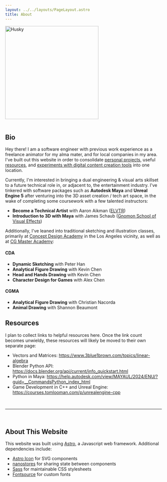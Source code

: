 ```yaml
---
layout: ../../layouts/PageLayout.astro
title: About
---
```


<img src="/husky.jpg" alt="Husky" width="300"/>
<br><br>

## Bio ##

Hey there! I am a software engineer with previous work experience as a freelance
animator for my alma mater, and for local companies in my area. I've built out this website 
in order to consolidate [personal projects](/projects), useful [resources](#resources), and 
[experiments with digital content creation tools](/blog) into one location.

Currently, I'm interested in bringing a dual engineering & visual arts skillset to a future technical role in, or adjacent to, the entertainment industry. I've tinkered with software packages such as **Autodesk Maya** and **Unreal Engine 5** after venturing into the 3D asset creation / tech art space, in the wake of completing some coursework with a few talented instructors:

- **Become a Technical Artist** with Aaron Aikman ([ELVTR](https://elvtr.com/))
- **Introduction to 3D with Maya** with James Schaub ([Gnomon School of Visual Effects](https://www.gnomon.edu/))
 
Additionally, I've leaned into traditional sketching and illustration classes, primarily at [Concept Design Academy](http://www.conceptdesignacad.com/) in the Los Angeles vicinity, as well as at [CG Master Academy](https://www.cgmasteracademy.com/):

#### CDA ####
- **Dynamic Sketching** with Peter Han
- **Analytical Figure Drawing** with Kevin Chen
- **Head and Hands Drawing** with Kevin Chen
- **Character Design for Games** with Alex Chen

#### CGMA ####
- **Analytical Figure Drawing** with Christian Nacorda
- **Animal Drawing** with Shannon Beaumont

## Resources ##

I plan to collect links to helpful resources here. Once the link count becomes unwieldy, these resources will likely be moved to their own separate page:

- Vectors and Matrices: https://www.3blue1brown.com/topics/linear-algebra
- Blender Python API: https://docs.blender.org/api/current/info_quickstart.html
- Python in Maya: https://help.autodesk.com/view/MAYAUL/2024/ENU/?guid=__CommandsPython_index_html
- Game Development in C++ and Unreal Engine: https://courses.tomlooman.com/p/unrealengine-cpp

<br><hr><br>

## About This Website ##

This website was built using [Astro](https://astro.build/), a Javascript web framework. Additional dependencies include:

* [Astro Icon](https://www.astroicon.dev/) for SVG components
* [nanostores](https://github.com/nanostores/nanostores) for sharing state between components
* [Sass](https://sass-lang.com/) for maintainable CSS stylesheets
* [Fontsource](https://fontsource.org/) for custom fonts
        
